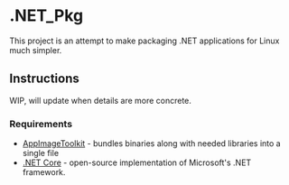 # .NET_Pkg

This project is an attempt to make packaging .NET applications for Linux much simpler.

## Instructions

WIP, will update when details are more concrete.

### Requirements

* [AppImageToolkit](https://github.com/probonopd/appimagekit/) - bundles binaries along with needed libraries into a single file
* [.NET Core](https://www.microsoft.com/net/download/linux) - open-source implementation of Microsoft's .NET framework.
